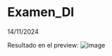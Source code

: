 # Examen_DI
14/11/2024

Resultado en el preview:
![image](https://github.com/user-attachments/assets/5ec90f9a-4508-4388-bfe5-0fbb624a62ca)
